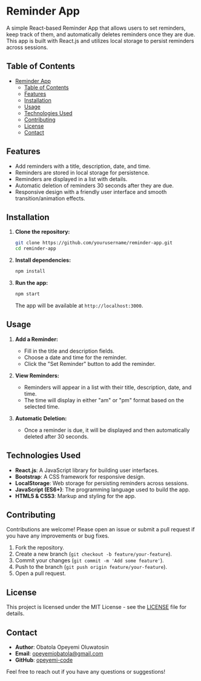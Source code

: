 # Reminder App

A simple React-based Reminder App that allows users to set reminders, keep track of them, and automatically deletes reminders once they are due. This app is built with React.js and utilizes local storage to persist reminders across sessions.

## Table of Contents

- [Reminder App](#reminder-app)
  - [Table of Contents](#table-of-contents)
  - [Features](#features)
  - [Installation](#installation)
  - [Usage](#usage)
  - [Technologies Used](#technologies-used)
  - [Contributing](#contributing)
  - [License](#license)
  - [Contact](#contact)

## Features

- Add reminders with a title, description, date, and time.
- Reminders are stored in local storage for persistence.
- Reminders are displayed in a list with details.
- Automatic deletion of reminders 30 seconds after they are due.
- Responsive design with a friendly user interface and smooth transition/animation effects.

## Installation

1. **Clone the repository:**

   ```bash
   git clone https://github.com/yourusername/reminder-app.git
   cd reminder-app
   ```

2. **Install dependencies:**

   ```bash
   npm install
   ```

3. **Run the app:**

   ```bash
   npm start
   ```

   The app will be available at `http://localhost:3000`.

## Usage

1. **Add a Reminder:**

   - Fill in the title and description fields.
   - Choose a date and time for the reminder.
   - Click the "Set Reminder" button to add the reminder.

2. **View Reminders:**

   - Reminders will appear in a list with their title, description, date, and time.
   - The time will display in either "am" or "pm" format based on the selected time.

3. **Automatic Deletion:**
   - Once a reminder is due, it will be displayed and then automatically deleted after 30 seconds.

## Technologies Used

- **React.js**: A JavaScript library for building user interfaces.
- **Bootstrap**: A CSS framework for responsive design.
- **LocalStorage**: Web storage for persisting reminders across sessions.
- **JavaScript (ES6+)**: The programming language used to build the app.
- **HTML5 & CSS3**: Markup and styling for the app.

## Contributing

Contributions are welcome! Please open an issue or submit a pull request if you have any improvements or bug fixes.

1. Fork the repository.
2. Create a new branch (`git checkout -b feature/your-feature`).
3. Commit your changes (`git commit -m 'Add some feature'`).
4. Push to the branch (`git push origin feature/your-feature`).
5. Open a pull request.

## License

This project is licensed under the MIT License - see the [LICENSE](LICENSE) file for details.

## Contact

- **Author**: Obatola Opeyemi Oluwatosin
- **Email**: opeyemiobatola@gmail.com
- **GitHub**: [opeyemi-code](https://github.com/opeyemi-code)

Feel free to reach out if you have any questions or suggestions!

```

```
